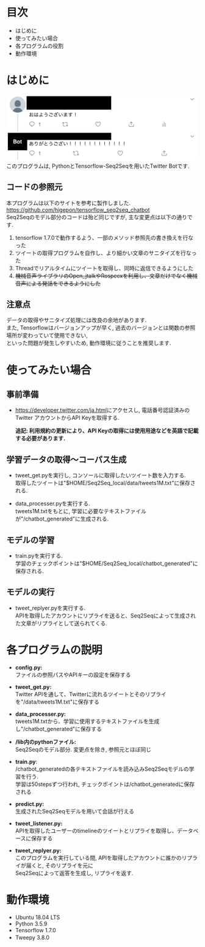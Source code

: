 
# 目次
* はじめに
* 使ってみたい場合
* 各プログラムの役割
* 動作環境


# はじめに
<img src="demo.png" width="800">
このプログラムは, PythonとTensorflow-Seq2Seqを用いたTwitter Botです.<br>

## コードの参照元
本プログラムは以下のサイトを参考に製作しました.<br><https://github.com/higepon/tensorflow_seq2seq_chatbot><br>
Seq2Seqのモデル部分のコードは殆ど同じですが, 主な変更点は以下の通りです.<br>
1. tensorflow 1.7.0で動作するよう、一部のメソッド参照先の書き換えを行なった
2. ツイートの取得プログラムを自作し、より細かい文章のサニタイズを行なった
3. Threadでリアルタイムにツイートを取得し、同時に返信できるようにした
4. ~~機械音声ライブラリのOpen_jtalkやRospeexを利用し、文章だけでなく機械音声による発話をできるようにした~~

## 注意点
データの取得やサニタイズ処理には改良の余地があります.<br>
また, Tensorflowはバージョンアップが早く, 過去のバージョンとは関数の参照場所が変わっていて使用できない, <br>
といった問題が発生しやすいため, 動作環境に従うことを推奨します.


# 使ってみたい場合
## 事前準備
* <https://developer.twitter.com/ja.html>にアクセスし, 電話番号認証済みのTwitter アカウントからAPI Keyを取得する.

  **追記: 利用規約の更新により、API Keyの取得には使用用途などを英語で記載する必要があります.**

## 学習データの取得〜コーパス生成
* tweet_get.pyを実行し, コンソールに取得したいツイート数を入力する.<br>
  取得したツイートは"$HOME/Seq2Seq_local/data/tweets1M.txt"に保存される.

* data_processer.pyを実行する.<br>
  tweets1M.txtをもとに, 学習に必要なテキストファイルが"/chatbot_generated"に生成される.

## モデルの学習
* train.pyを実行する.<br>
  学習のチェックポイントは"$HOME/Seq2Seq_local/chatbot_generated"に保存される.

## モデルの実行
* tweet_replyer.pyを実行する.<br>
  APIを取得したアカウントにリプライを送ると、Seq2Seqによって生成された文章がリプライとして送られてくる.


# 各プログラムの説明
* **config.py:**<br>
  ファイルの参照パスやAPIキーの設定を保存する

* **tweet_get.py:**<br>
  Twitter APIを通して、Twitterに流れるツイートとそのリプライを"/data/tweets1M.txt"に保存する

* **data_processer.py:**<br>
  tweets1M.txtから、学習に使用するテキストファイルを生成し"/chatbot_generated"に保存する

* **/lib内のpythonファイル:**<br>
  Seq2Seqのモデル部分. 変更点を除き, 参照元とほぼ同じ

* **train.py**:<br>
  /chatbot_generatedの各テキストファイルを読み込みSeq2Seqモデルの学習を行う.<br>
  学習は50stepsずつ行われ, チェックポイントは/chatbot_generatedに保存される
　　　　　　　　
* **predict.py:**<br>
  生成されたSeq2Seqモデルを用いて会話が行える

* **tweet_listener.py:**<br>
  APIを取得したユーザーのtimelineのツイートとリプライを取得し、データベースに保存する

* **tweet_replyer.py:**<br>
  このプログラムを実行している間, APIを取得したアカウントに誰かのリプライが届くと, そのリプライを元に<br>
  Seq2Seqによって返答を生成し, リプライを返す.


# 動作環境
  * Ubuntu 18.04 LTS
  * Python 3.5.9
  * Tensorflow 1.7.0
  * Tweepy 3.8.0
　
